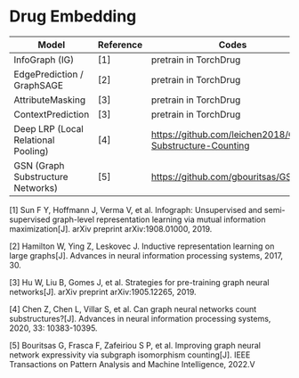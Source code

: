# Drug Embedding



| Model                               | Reference   | Codes                   |  
|-------------------------------------|-------------|-------------------------|
| InfoGraph (IG)                      | [1]         | pretrain in TorchDrug   | 
| EdgePrediction / GraphSAGE          | [2]         | pretrain in TorchDrug   | 
| AttributeMasking                    | [3]         | pretrain in TorchDrug   |  
| ContextPrediction                   | [3]         | pretrain in TorchDrug   | 
| Deep LRP (Local Relational Pooling) | [4]         | https://github.com/leichen2018/GNN-Substructure-Counting |
| GSN (Graph Substructure Networks)   | [5]         | https://github.com/gbouritsas/GSN |



[1] Sun F Y, Hoffmann J, Verma V, et al. Infograph: Unsupervised and semi-supervised graph-level representation learning via mutual information maximization[J]. arXiv preprint arXiv:1908.01000, 2019.

[2] Hamilton W, Ying Z, Leskovec J. Inductive representation learning on large graphs[J]. Advances in neural information processing systems, 2017, 30.

[3] Hu W, Liu B, Gomes J, et al. Strategies for pre-training graph neural networks[J]. arXiv preprint arXiv:1905.12265, 2019. 

[4] Chen Z, Chen L, Villar S, et al. Can graph neural networks count substructures?[J]. Advances in neural information processing systems, 2020, 33: 10383-10395.

[5] Bouritsas G, Frasca F, Zafeiriou S P, et al. Improving graph neural network expressivity via subgraph isomorphism counting[J]. IEEE Transactions on Pattern Analysis and Machine Intelligence, 2022.V